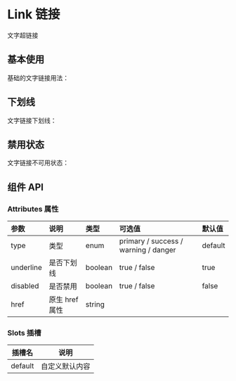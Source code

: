 
# Link 链接

文字超链接

## 基本使用

基础的文字链接用法：

<preview path="../demos/link/link-1.vue" title="" description=" "></preview>

## 下划线

文字链接下划线：

<preview path="../demos/link/link-2.vue" title="" description=" "></preview>

## 禁用状态

文字链接不可用状态：

<preview path="../demos/link/link-3.vue" title="" description=" "></preview>

## 组件 API

### Attributes 属性

| 参数 | 说明 | 类型 | 可选值 | 默认值 |
|  :---  | :---  | :---  | :---  | :---  |
| type | 类型 | enum | primary / success / warning / danger | default |
| underline | 是否下划线 | boolean | true / false | true |
| disabled | 是否禁用 | boolean | true / false | false |
| href | 原生 href 属性 | string | | |


### Slots 插槽

| 插槽名 | 说明 |
|  ----  | ----  |
| default | 自定义默认内容 |
